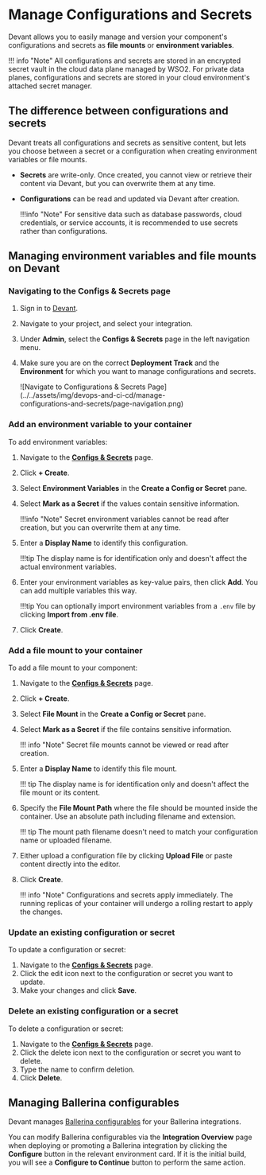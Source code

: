 # Manage Configurations and Secrets

Devant allows you to easily manage and version your component's configurations and secrets as **file mounts** or **environment variables**.

!!! info "Note"
    All configurations and secrets are stored in an encrypted secret vault in the cloud data plane managed by WSO2.
    For private data planes, configurations and secrets are stored in your cloud environment's attached secret manager.

## The difference between configurations and secrets

Devant treats all configurations and secrets as sensitive content, but lets you choose between a secret or a configuration when creating environment variables or file mounts.

- **Secrets** are write-only. Once created, you cannot view or retrieve their content via Devant, but you can overwrite them at any time.
- **Configurations** can be read and updated via Devant after creation.

    !!!info "Note"
        For sensitive data such as database passwords, cloud credentials, or service accounts, it is recommended to use secrets rather than configurations.

## Managing environment variables and file mounts on Devant

### Navigating to the Configs & Secrets page

1. Sign in to [Devant](https://console.devant.dev/).
2. Navigate to your project, and select your integration.
3. Under **Admin**, select the **Configs & Secrets** page in the left navigation menu.
4. Make sure you are on the correct **Deployment Track** and the **Environment** for which you want to manage configurations and secrets.

    <div style="width: 80%;">
    ![Navigate to Configurations & Secrets Page](../../assets/img/devops-and-ci-cd/manage-configurations-and-secrets/page-navigation.png)
    </div>

### Add an environment variable to your container

To add environment variables:

1. Navigate to the [**Configs & Secrets**](#navigating-to-the-configs-secrets-page) page.
2. Click **+ Create**.
3. Select **Environment Variables** in the **Create a Config or Secret** pane.
4. Select **Mark as a Secret** if the values contain sensitive information.

    !!!info "Note"
        Secret environment variables cannot be read after creation, but you can overwrite them at any time.

5. Enter a **Display Name** to identify this configuration.

    !!!tip
        The display name is for identification only and doesn't affect the actual environment variables.

6. Enter your environment variables as key-value pairs, then click **Add**. You can add multiple variables this way.

    !!!tip
        You can optionally import environment variables from a `.env` file by clicking **Import from .env file**.

7. Click **Create**.

### Add a file mount to your container

To add a file mount to your component:

1. Navigate to the [**Configs & Secrets**](#navigating-to-the-configs-secrets-page) page.
2. Click **+ Create**.
3. Select **File Mount** in the **Create a Config or Secret** pane.
4. Select **Mark as a Secret** if the file contains sensitive information.

    !!! info "Note"
        Secret file mounts cannot be viewed or read after creation.

5. Enter a **Display Name** to identify this file mount.
  
    !!! tip
        The display name is for identification only and doesn't affect the file mount or its content.

6. Specify the **File Mount Path** where the file should be mounted inside the container. Use an absolute path including filename and extension.
  
    !!! tip
        The mount path filename doesn't need to match your configuration name or uploaded filename.

7. Either upload a configuration file by clicking **Upload File** or paste content directly into the editor.
8. Click **Create**.

    !!! info "Note"
        Configurations and secrets apply immediately. The running replicas of your container will undergo a rolling restart to apply the changes.

### Update an existing configuration or secret

To update a configuration or secret:

1. Navigate to the [**Configs & Secrets**](#navigating-to-the-configs-secrets-page) page.
2. Click the edit icon next to the configuration or secret you want to update.
3. Make your changes and click **Save**.

### Delete an existing configuration or a secret

To delete a configuration or secret:

1. Navigate to the [**Configs & Secrets**](#navigating-to-the-configs-secrets-page) page.
2. Click the delete icon next to the configuration or secret you want to delete.
3. Type the name to confirm deletion.
4. Click **Delete**.

## Managing Ballerina configurables

Devant manages [Ballerina configurables](https://ballerina.io/learn/by-example/configurable-variables/) for your Ballerina integrations.

You can modify Ballerina configurables via the **Integration Overview** page when deploying or promoting a Ballerina integration by clicking the **Configure** button in the relevant environment card. If it is the initial build, you will see a **Configure to Continue** button to perform the same action.